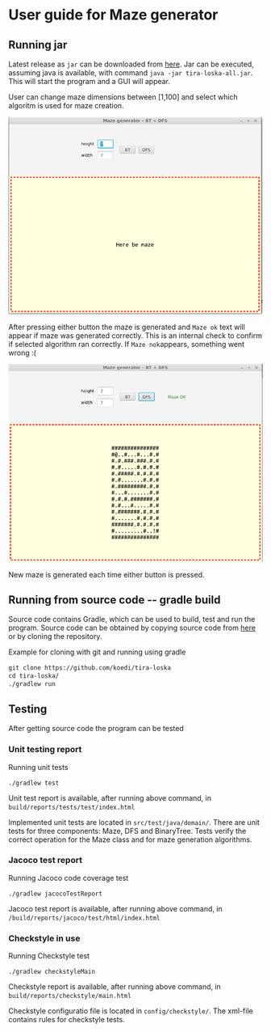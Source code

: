 # User guide for Maze generator

## Running jar

Latest release as ```jar``` can be downloaded from [here](https://github.com/koedi/tira-loska/releases/tag/v1.0). Jar can be executed, assuming java is available, with command ```java -jar tira-loska-all.jar```. This will start the program and a GUI will appear.

User can change maze dimensions between [1,100] and select which algoritm is used for maze creation.

![alt text](https://github.com/koedi/tira-loska/blob/main/documentation/start.png)

After pressing either button the maze is generated and ```Maze ok``` text will appear if maze was generated correctly. This is an internal check to confirm if selected algorithm ran correctly. If ```Maze nok```appears, something went wrong :(

![alt text](https://github.com/koedi/tira-loska/blob/main/documentation/mazeok.png)

New maze is generated each time either button is pressed.


## Running from source code -- gradle build

Source code contains Gradle, which can be used to build, test and run the program. Source code can be obtained by copying source code from [here](https://github.com/koedi/tira-loska/releases/tag/v1.0) or by cloning the repository. 

Example for cloning with git and running using gradle

```
git clone https://github.com/koedi/tira-loska
cd tira-loska/
./gradlew run
```
## Testing

After getting source code the program can be tested

### Unit testing report
Running unit tests
```
./gradlew test
```
Unit test report is available, after running above command, in ```build/reports/tests/test/index.html```

Implemented unit tests are located in ```src/test/java/domain/```. There are unit tests for three components: Maze, DFS and BinaryTree. Tests verify the correct operation for the Maze class and for maze generation algorithms.


### Jacoco test report
Running Jacoco code coverage test
```
./gradlew jacocoTestReport
```
Jacoco test report is available, after running above command, in ```/build/reports/jacoco/test/html/index.html```

### Checkstyle in use
Running Checkstyle test
```
./gradlew checkstyleMain
```
Checkstyle report is available, after running above command, in ```build/reports/checkstyle/main.html```

Checkstyle configuratio file is located in ```config/checkstyle/```. The xml-file contains rules for checkstyle tests.
